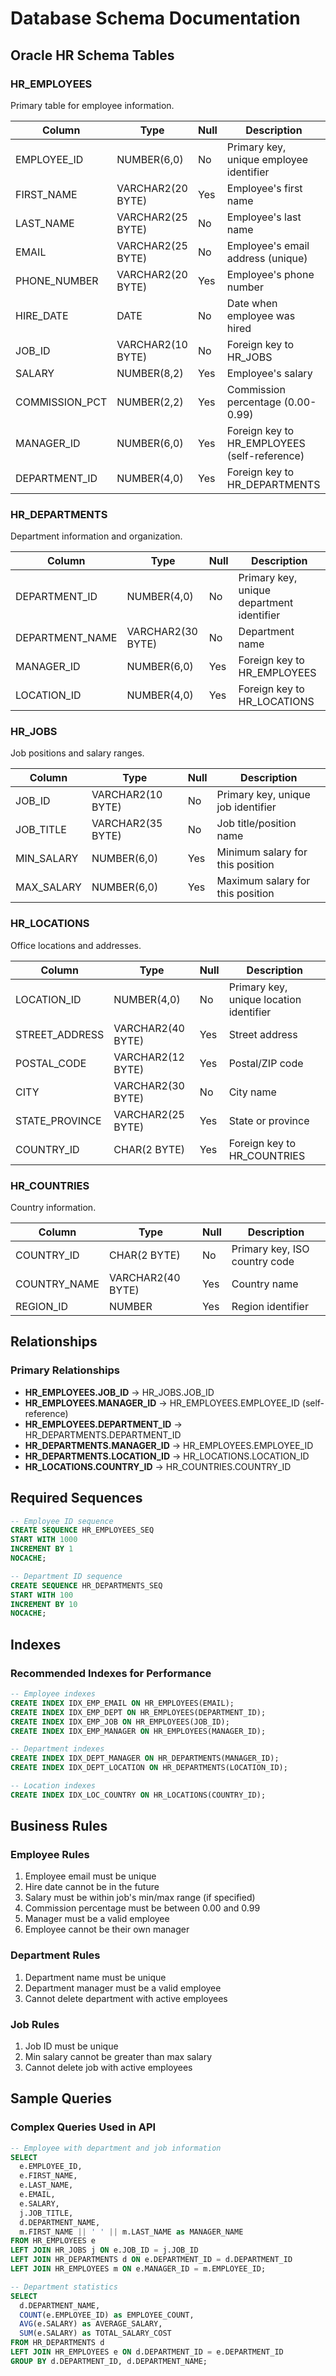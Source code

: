 # Database Schema Documentation

## Oracle HR Schema Tables

### HR_EMPLOYEES
Primary table for employee information.

| Column | Type | Null | Description |
|--------|------|------|-------------|
| EMPLOYEE_ID | NUMBER(6,0) | No | Primary key, unique employee identifier |
| FIRST_NAME | VARCHAR2(20 BYTE) | Yes | Employee's first name |
| LAST_NAME | VARCHAR2(25 BYTE) | No | Employee's last name |
| EMAIL | VARCHAR2(25 BYTE) | No | Employee's email address (unique) |
| PHONE_NUMBER | VARCHAR2(20 BYTE) | Yes | Employee's phone number |
| HIRE_DATE | DATE | No | Date when employee was hired |
| JOB_ID | VARCHAR2(10 BYTE) | No | Foreign key to HR_JOBS |
| SALARY | NUMBER(8,2) | Yes | Employee's salary |
| COMMISSION_PCT | NUMBER(2,2) | Yes | Commission percentage (0.00-0.99) |
| MANAGER_ID | NUMBER(6,0) | Yes | Foreign key to HR_EMPLOYEES (self-reference) |
| DEPARTMENT_ID | NUMBER(4,0) | Yes | Foreign key to HR_DEPARTMENTS |

### HR_DEPARTMENTS
Department information and organization.

| Column | Type | Null | Description |
|--------|------|------|-------------|
| DEPARTMENT_ID | NUMBER(4,0) | No | Primary key, unique department identifier |
| DEPARTMENT_NAME | VARCHAR2(30 BYTE) | No | Department name |
| MANAGER_ID | NUMBER(6,0) | Yes | Foreign key to HR_EMPLOYEES |
| LOCATION_ID | NUMBER(4,0) | Yes | Foreign key to HR_LOCATIONS |

### HR_JOBS
Job positions and salary ranges.

| Column | Type | Null | Description |
|--------|------|------|-------------|
| JOB_ID | VARCHAR2(10 BYTE) | No | Primary key, unique job identifier |
| JOB_TITLE | VARCHAR2(35 BYTE) | No | Job title/position name |
| MIN_SALARY | NUMBER(6,0) | Yes | Minimum salary for this position |
| MAX_SALARY | NUMBER(6,0) | Yes | Maximum salary for this position |

### HR_LOCATIONS
Office locations and addresses.

| Column | Type | Null | Description |
|--------|------|------|-------------|
| LOCATION_ID | NUMBER(4,0) | No | Primary key, unique location identifier |
| STREET_ADDRESS | VARCHAR2(40 BYTE) | Yes | Street address |
| POSTAL_CODE | VARCHAR2(12 BYTE) | Yes | Postal/ZIP code |
| CITY | VARCHAR2(30 BYTE) | No | City name |
| STATE_PROVINCE | VARCHAR2(25 BYTE) | Yes | State or province |
| COUNTRY_ID | CHAR(2 BYTE) | Yes | Foreign key to HR_COUNTRIES |

### HR_COUNTRIES
Country information.

| Column | Type | Null | Description |
|--------|------|------|-------------|
| COUNTRY_ID | CHAR(2 BYTE) | No | Primary key, ISO country code |
| COUNTRY_NAME | VARCHAR2(40 BYTE) | Yes | Country name |
| REGION_ID | NUMBER | Yes | Region identifier |

## Relationships

### Primary Relationships
- **HR_EMPLOYEES.JOB_ID** → HR_JOBS.JOB_ID
- **HR_EMPLOYEES.MANAGER_ID** → HR_EMPLOYEES.EMPLOYEE_ID (self-reference)
- **HR_EMPLOYEES.DEPARTMENT_ID** → HR_DEPARTMENTS.DEPARTMENT_ID
- **HR_DEPARTMENTS.MANAGER_ID** → HR_EMPLOYEES.EMPLOYEE_ID
- **HR_DEPARTMENTS.LOCATION_ID** → HR_LOCATIONS.LOCATION_ID
- **HR_LOCATIONS.COUNTRY_ID** → HR_COUNTRIES.COUNTRY_ID

## Required Sequences

```sql
-- Employee ID sequence
CREATE SEQUENCE HR_EMPLOYEES_SEQ
START WITH 1000
INCREMENT BY 1
NOCACHE;

-- Department ID sequence  
CREATE SEQUENCE HR_DEPARTMENTS_SEQ
START WITH 100
INCREMENT BY 10
NOCACHE;
```

## Indexes

### Recommended Indexes for Performance
```sql
-- Employee indexes
CREATE INDEX IDX_EMP_EMAIL ON HR_EMPLOYEES(EMAIL);
CREATE INDEX IDX_EMP_DEPT ON HR_EMPLOYEES(DEPARTMENT_ID);
CREATE INDEX IDX_EMP_JOB ON HR_EMPLOYEES(JOB_ID);
CREATE INDEX IDX_EMP_MANAGER ON HR_EMPLOYEES(MANAGER_ID);

-- Department indexes
CREATE INDEX IDX_DEPT_MANAGER ON HR_DEPARTMENTS(MANAGER_ID);
CREATE INDEX IDX_DEPT_LOCATION ON HR_DEPARTMENTS(LOCATION_ID);

-- Location indexes
CREATE INDEX IDX_LOC_COUNTRY ON HR_LOCATIONS(COUNTRY_ID);
```

## Business Rules

### Employee Rules
1. Employee email must be unique
2. Hire date cannot be in the future
3. Salary must be within job's min/max range (if specified)
4. Commission percentage must be between 0.00 and 0.99
5. Manager must be a valid employee
6. Employee cannot be their own manager

### Department Rules
1. Department name must be unique
2. Department manager must be a valid employee
3. Cannot delete department with active employees

### Job Rules
1. Job ID must be unique
2. Min salary cannot be greater than max salary
3. Cannot delete job with active employees

## Sample Queries

### Complex Queries Used in API

```sql
-- Employee with department and job information
SELECT 
  e.EMPLOYEE_ID,
  e.FIRST_NAME,
  e.LAST_NAME,
  e.EMAIL,
  e.SALARY,
  j.JOB_TITLE,
  d.DEPARTMENT_NAME,
  m.FIRST_NAME || ' ' || m.LAST_NAME as MANAGER_NAME
FROM HR_EMPLOYEES e
LEFT JOIN HR_JOBS j ON e.JOB_ID = j.JOB_ID
LEFT JOIN HR_DEPARTMENTS d ON e.DEPARTMENT_ID = d.DEPARTMENT_ID
LEFT JOIN HR_EMPLOYEES m ON e.MANAGER_ID = m.EMPLOYEE_ID;

-- Department statistics
SELECT 
  d.DEPARTMENT_NAME,
  COUNT(e.EMPLOYEE_ID) as EMPLOYEE_COUNT,
  AVG(e.SALARY) as AVERAGE_SALARY,
  SUM(e.SALARY) as TOTAL_SALARY_COST
FROM HR_DEPARTMENTS d
LEFT JOIN HR_EMPLOYEES e ON d.DEPARTMENT_ID = e.DEPARTMENT_ID
GROUP BY d.DEPARTMENT_ID, d.DEPARTMENT_NAME;
```
